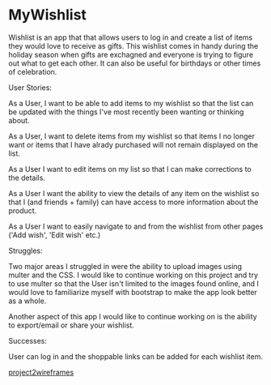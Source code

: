 # MyWishlist

Wishlist is an app that that allows users to log in and create a list of items they would love to receive as gifts. This wishlist comes in handy during the holiday season when gifts are exchagned and everyone is trying to figure out what to get each other. It can also be useful for birthdays or other times of celebration. 

User Stories: 

As a User, I want to be able to add items to my wishlist so that the list can be updated with the things I've most recently been wanting or thinking about.

As a User, I want to delete items from my wishlist so that items I no longer want or items that I have alrady purchased will not remain displayed on the list.

As a User I want to edit items on my list so that I can make corrections to the details. 

As a User I want the ability to view the details of any item on the wishlist so that I (and friends + family) can have access to more information about the product. 

As a User I want to easily navigate to and from the wishlist from other pages ('Add wish', 'Edit wish' etc.)


Struggles: 

Two major areas I struggled in were the ability to upload images using multer and the CSS. I would like to continue working on this project and try to use multer so that the User isn't limited to the images found online, and I would love to familiarize myself with bootstrap to make the app look better as a whole. 

Another aspect of this app I would like to continue working on is the ability to export/email or share your wishlist. 

Successes: 

User can log in and the shoppable links can be added for each wishlist item. 

[project2wireframes](https://user-images.githubusercontent.com/91581821/150030463-7b646f53-9263-4ad5-889d-69fe60755efe.jpg)

